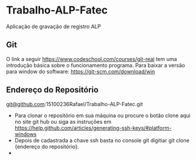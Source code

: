 # Trabalho-ALP-Fatec
Aplicação de gravação de registro ALP

## Git
O link a seguir https://www.codeschool.com/courses/git-real tem uma introdução básica sobre o funcionamento programa.
Para baixar a versão para window do software: https://git-scm.com/download/win

## Endereço do Repositório
git@github.com:15100236Rafael/Trabalho-ALP-Fatec.git

- Para clonar o repositório em sua máquina ou procure o botão clone aqui no site git hub ou siga as instruções em 
https://help.github.com/articles/generating-ssh-keys/#platform-windows 
- Depois de cadastrada a chave ssh basta no console git digitiar git clone {endereço do repositório}.
-

